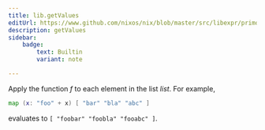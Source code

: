 ```yaml
---
title: lib.getValues
editUrl: https://www.github.com/nixos/nix/blob/master/src/libexpr/primops.cc
description: getValues
sidebar:
    badge: 
        text: Builtin
        variant: note

---
```


Apply the function *f* to each element in the list *list*. For
example,

```nix
map (x: "foo" + x) [ "bar" "bla" "abc" ]
```

evaluates to `[ "foobar" "foobla" "fooabc" ]`.
